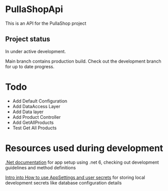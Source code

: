 # PullaShopApi
This is an API for the PullaShop project

## Project status
In under active development.

Main branch contains production build. Check out the development branch for up to date progress.


# Todo
- Add Default Configuration
- Add DataAccess Layer
- Add Data layer
- Add Product Controller
- Add GetAllProducts
- Test Get All Products

# Resources used during development
[.Net documentation](https://docs.microsoft.com/fi-fi/dotnet/) for app setup using .net 6, checking out development guidelines and method definitions

[Intro into How to use AppSettings and user secrets](https://www.youtube.com/watch?v=_2_qksdQKCE) for storing local development secrets like database configuration details


